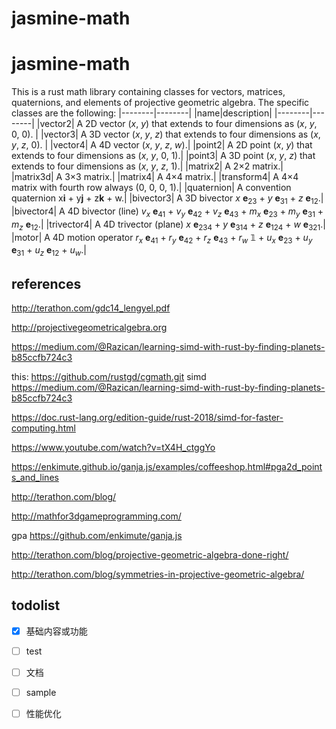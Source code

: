 # jasmine-math


# jasmine-math

This is a rust math library containing classes for vectors, matrices, quaternions, and elements of projective geometric algebra. The specific classes are the following:
|--------|--------|
|name|description|
|--------|--------|
|vector2| A 2D vector (*x*, *y*) that extends to four dimensions as (*x*, *y*, 0, 0). |
|vector3| A 3D vector (*x*, *y*, *z*) that extends to four dimensions as (*x*, *y*, *z*, 0). |
|vector4| A 4D vector (*x*, *y*, *z*, *w*).|
|point2| A 2D point (*x*, *y*) that extends to four dimensions as (*x*, *y*, 0, 1).|
|point3| A 3D point (*x*, *y*, *z*) that extends to four dimensions as (*x*, *y*, *z*, 1).|
|matrix2| A 2×2 matrix.|
|matrix3d| A 3×3 matrix.|
|matrix4| A 4×4 matrix.|
|transform4| A 4×4 matrix with fourth row always (0, 0, 0, 1).|
|quaternion| A convention quaternion x**i** + y**j** + z**k** + w.|
|bivector3| A 3D bivector *x* **e**<sub>23</sub> + *y* **e**<sub>31</sub> + *z* **e**<sub>12</sub>.|
|bivector4| A 4D bivector (line) *v<sub>x</sub>* **e**<sub>41</sub> + *v<sub>y</sub>* **e**<sub>42</sub> + *v<sub>z</sub>* **e**<sub>43</sub> + *m<sub>x</sub>* **e**<sub>23</sub> + *m<sub>y</sub>* **e**<sub>31</sub> + *m<sub>z</sub>* **e**<sub>12</sub>.|
|trivector4| A 4D trivector (plane) *x* **e**<sub>234</sub> + *y* **e**<sub>314</sub> + *z* **e**<sub>124</sub> + *w* **e**<sub>321</sub>.|
|motor| A 4D motion operator *r<sub>x</sub>* **e**<sub>41</sub> + *r<sub>y</sub>* **e**<sub>42</sub> + *r<sub>z</sub>* **e**<sub>43</sub> + *r<sub>w</sub>* 𝟙 + *u<sub>x</sub>* **e**<sub>23</sub> + *u<sub>y</sub>* **e**<sub>31</sub> + *u<sub>z</sub>* **e**<sub>12</sub> + *u<sub>w</sub>*.|


## references

http://terathon.com/gdc14_lengyel.pdf

http://projectivegeometricalgebra.org

https://medium.com/@Razican/learning-simd-with-rust-by-finding-planets-b85ccfb724c3

this: https://github.com/rustgd/cgmath.git
simd
https://medium.com/@Razican/learning-simd-with-rust-by-finding-planets-b85ccfb724c3

https://doc.rust-lang.org/edition-guide/rust-2018/simd-for-faster-computing.html

https://www.youtube.com/watch?v=tX4H_ctggYo

https://enkimute.github.io/ganja.js/examples/coffeeshop.html#pga2d_points_and_lines

http://terathon.com/blog/

http://mathfor3dgameprogramming.com/

gpa
https://github.com/enkimute/ganja.js

http://terathon.com/blog/projective-geometric-algebra-done-right/

http://terathon.com/blog/symmetries-in-projective-geometric-algebra/

## todolist

- [x] 基础内容或功能
- [ ] test
- [ ] 文档
- [ ] sample
- [ ] 性能优化

